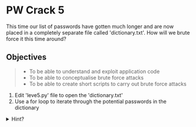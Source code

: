 # PW Crack 5

This time our list of passwords have gotten much longer and are now placed in a completely separate file called 'dictionary.txt'. How will we brute force it this time around?

## Objectives

> - To be able to understand and exploit application code
> - To be able to conceptualise brute force attacks
> - To be able to create short scripts to carry out brute force attacks

1. Edit 'leve5.py' file to open the 'dictionary.txt'
2. Use a for loop to iterate through the potential passwords in the dictionary
<details>
<summary>Hint?</summary>
<br>
Try using pythons inbuilt function called open() to read the file. Its default behaviour is to read through the file line by line which is convenient for us since this is how the passwords are separated in 'dictionary.txt'.

>Still stuck? Remember that there are invisible characters you have to be wary of. These are whitespace characters like ' \t\r\n' which affects the hashing of the string. You need to trim these before hashing.

</details>
